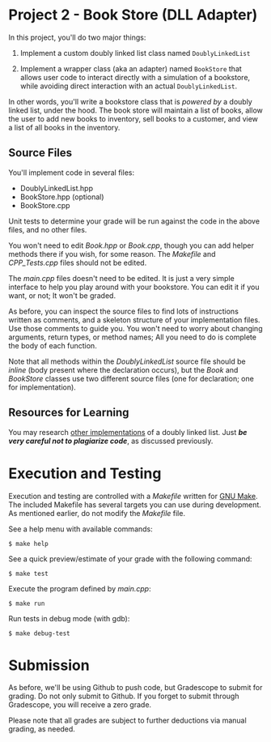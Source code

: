 # Project 2 - Book Store (DLL Adapter)

In this project, you'll do two major things:

1. Implement a custom doubly linked list class named ```DoublyLinkedList```

2. Implement a wrapper class (aka an adapter) named ```BookStore``` that allows user code to interact directly with a simulation of a bookstore, while avoiding direct interaction with an actual ```DoublyLinkedList```.

In other words, you'll write a bookstore class that is *powered by* a doubly linked list, under the hood. The book store will maintain a list of books, allow the user to add new books to inventory, sell books to a customer, and view a list of all books in the inventory.

## Source Files

You'll implement code in several files:

* DoublyLinkedList.hpp
* BookStore.hpp (optional)
* BookStore.cpp

Unit tests to determine your grade will be run against the code in the above files, and no other files.

You won't need to edit *Book.hpp* or *Book.cpp*, though you can add helper methods there if you wish, for some reason. The *Makefile* and *CPP_Tests.cpp* files should not be edited.

The *main.cpp* files doesn't need to be edited. It is just a very simple interface to help you play around with your bookstore. You can edit it if you want, or not; It won't be graded.

As before, you can inspect the source files to find lots of instructions written as comments, and a skeleton structure of your implementation files. Use those comments to guide you. You won't need to worry about changing arguments, return types, or method names; All you need to do is complete the body of each function.

Note that all methods within the *DoublyLinkedList* source file should be *inline* (body present where the declaration occurs), but the *Book* and *BookStore* classes use two different source files (one for declaration; one for implementation).

## Resources for Learning

You may research [other implementations](https://en.cppreference.com/w/cpp/container) of a doubly linked list. Just ***be very careful not to plagiarize code***, as discussed previously.

# Execution and Testing

Execution and testing are controlled with a *Makefile* written for [GNU Make](https://www.gnu.org/software/make/). The included Makefile has several targets you can use during development. As mentioned earlier, do not modify the *Makefile* file.

See a help menu with available commands:
```console
$ make help
```

See a quick preview/estimate of your grade with the following command:
```console
$ make test
```

Execute the program defined by *main.cpp*:
```console
$ make run
```

Run tests in debug mode (with gdb):
```console
$ make debug-test
```

# Submission

As before, we'll be using Github to push code, but Gradescope to submit for grading. Do not only submit to Github. If you forget to submit through Gradescope, you will receive a zero grade.

Please note that all grades are subject to further deductions via manual grading, as needed.


